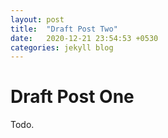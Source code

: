 ```yaml
---
layout: post
title:  "Draft Post Two"
date:   2020-12-21 23:54:53 +0530
categories: jekyll blog
---
```


# Draft Post One

Todo.
